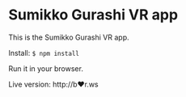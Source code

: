 # Sumikko Gurashi VR app

This is the Sumikko Gurashi VR app.

Install: `$ npm install`

Run it in your browser.

Live version: http://b❤️r.ws